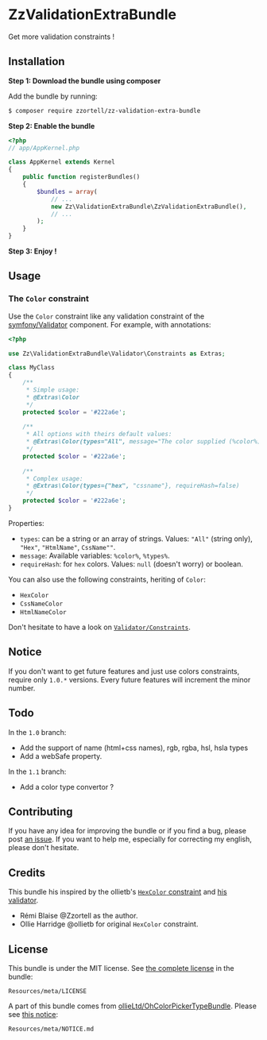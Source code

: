 ZzValidationExtraBundle
=======================

Get more validation constraints !

Installation
------------

**Step 1: Download the bundle using composer**

Add the bundle by running:

``` bash
$ composer require zzortell/zz-validation-extra-bundle
```

**Step 2: Enable the bundle**

``` php
<?php
// app/AppKernel.php

class AppKernel extends Kernel
{
	public function registerBundles()
	{
		$bundles = array(
			// ...
            new Zz\ValidationExtraBundle\ZzValidationExtraBundle(),
			// ...
		);
	}
}
```

**Step 3: Enjoy !**

Usage
-----

### The `Color` constraint

Use the `Color` constraint like any validation constraint of the [symfony/Validator](https://github.com/symfony/Validator) component.
For example, with annotations:
``` php
<?php

use Zz\ValidationExtraBundle\Validator\Constraints as Extras;

class MyClass
{
	/**
	 * Simple usage:
	 * @Extras\Color
	 */
	protected $color = '#222a6e';
	
	/**
	 * All options with theirs default values:
	 * @Extras\Color(types="All", message="The color supplied (%color%) is invalid (for types: %types%).", requireHash=true)
	 */
	protected $color = '#222a6e';
	
	/**
	 * Complex usage:
	 * @Extras\Color(types={"hex", "cssname"}, requireHash=false)
	 */
	protected $color = '#222a6e';
}
```

Properties:
- `types`: can be a string or an array of strings. Values: `"All"` (string only), `"Hex"`, `"HtmlName"`, `CssName""`.
- `message`: Available variables: `%color%`, `%types%`.
- `requireHash`: for `hex` colors. Values: `null` (doesn't worry) or boolean. 

You can also use the following constraints, heriting of `Color`:
- `HexColor`
- `CssNameColor`
- `HtmlNameColor`

Don't hesitate to have a look on [`Validator/Constraints`](https://github.com/Zzortell/ZzValidationExtraBundle/tree/master/Validator/Constraints).

Notice
------

If you don't want to get future features and just use colors constraints, require only `1.0.*` versions.
Every future features will increment the minor number.

Todo
----

In the `1.0` branch:
- Add the support of name (html+css names), rgb, rgba, hsl, hsla types
- Add a webSafe property.

In the `1.1` branch:
- Add a color type convertor ?

Contributing
------------

If you have any idea for improving the bundle or if you find a bug, please post [an issue](https://github.com/Zzortell/ZzValidationExtraBundle/issues/new).
If you want to help me, especially for correcting my english, please don't hesitate.

Credits
-------

This bundle his inspired by the ollietb's [`HexColor` constraint](https://github.com/ollieLtd/OhColorPickerTypeBundle/blob/master/Validator/Constraints/HexColor.php) and [his validator](https://github.com/ollieLtd/OhColorPickerTypeBundle/blob/master/Validator/Constraints/HexColorValidator.php).
* Rémi Blaise @Zzortell as the author.
* Ollie Harridge @ollietb for original `HexColor` constraint.

License
-------

This bundle is under the MIT license. See [the complete license](https://github.com/Zzortell/ZzValidationExtraBundle/tree/master/Resources/meta/LICENSE) in the bundle:

    Resources/meta/LICENSE

A part of this bundle comes from [ollieLtd/OhColorPickerTypeBundle](https://github.com/ollieLtd/OhColorPickerTypeBundle). Please see [this notice](https://github.com/Zzortell/ZzValidationExtraBundle/tree/master/Resources/meta/NOTICE.md):

    Resources/meta/NOTICE.md